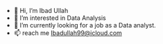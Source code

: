 - 👋 Hi, I’m Ibad Ullah
- 👀 I’m interested in Data Analysis 
- 🌱 I’m currently looking for a job as a Data analyst.
- 📫 reach me Ibadullah99@icloud.com

<!---
IbadDE/IbadDE is a ✨ special ✨ repository because its `README.md` (this file) appears on your GitHub profile.
You can click the Preview link to take a look at your changes.
--->
